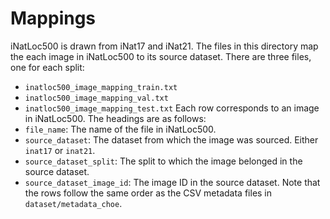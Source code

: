# Mappings

iNatLoc500 is drawn from iNat17 and iNat21. The files in this directory map the each image in iNatLoc500 to its source dataset. There are three files, one for each split:
* `inatloc500_image_mapping_train.txt`
* `inatloc500_image_mapping_val.txt`
* `inatloc500_image_mapping_test.txt`
Each row corresponds to an image in iNatLoc500. The headings are as follows:
* `file_name`: The name of the file in iNatLoc500. 
* `source_dataset`: The dataset from which the image was sourced. Either `inat17` or `inat21`.
* `source_dataset_split`: The split to which the image belonged in the source dataset.
* `source_dataset_image_id`: The image ID in the source dataset. 
Note that the rows follow the same order as the CSV metadata files in `dataset/metadata_choe`.
